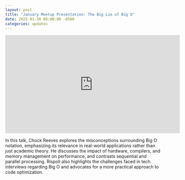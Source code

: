 ```yaml
---
layout: post
title: "January Meetup Presentation: The Big Lie of Big O"
date: 2025-01-30 00:00:00 -0500
categories: updates
---
```


<iframe width="560" height="315" src="https://www.youtube.com/embed/9VkQ5mOuXbg?si=cBf0pkePabKhzJKN" title="YouTube video player" frameborder="0" allow="accelerometer; autoplay; clipboard-write; encrypted-media; gyroscope; picture-in-picture; web-share" referrerpolicy="strict-origin-when-cross-origin" allowfullscreen></iframe>

<br>

In this talk, Chuck Reeves explores the misconceptions surrounding Big O notation, emphasizing its relevance in real-world applications rather than just academic theory. He discusses the impact of hardware, compilers, and memory management on performance, and contrasts sequential and parallel processing. Rispoli also highlights the challenges faced in tech interviews regarding Big O and advocates for a more practical approach to code optimization.
